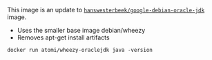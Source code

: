  This image is an update to [`hanswesterbeek/google-debian-oracle-jdk`](https://registry.hub.docker.com/u/hanswesterbeek/google-debian-oracle-jdk) image.
 

 * Uses the smaller base image debian/wheezy
 * Removes apt-get install artifacts

```docker run atomi/wheezy-oraclejdk java -version```
